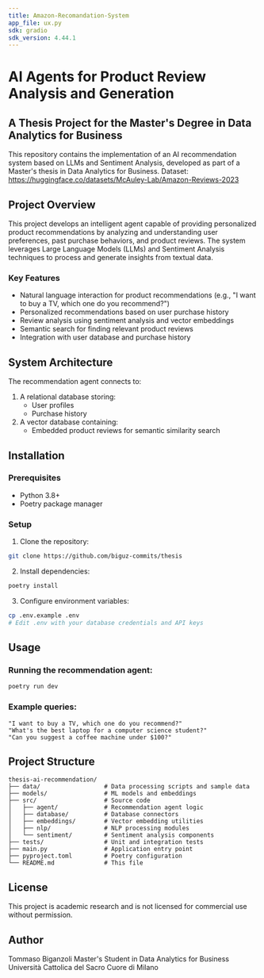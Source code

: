 ```yaml
---
title: Amazon-Recomandation-System
app_file: ux.py
sdk: gradio
sdk_version: 4.44.1
---
```

# AI Agents for Product Review Analysis and Generation

## A Thesis Project for the Master's Degree in Data Analytics for Business

This repository contains the implementation of an AI recommendation system based on LLMs and Sentiment Analysis, developed as part of a Master's thesis in Data Analytics for Business.
Dataset: https://huggingface.co/datasets/McAuley-Lab/Amazon-Reviews-2023


## Project Overview

This project develops an intelligent agent capable of providing personalized product recommendations by analyzing and understanding user preferences, past purchase behaviors, and product reviews. The system leverages Large Language Models (LLMs) and Sentiment Analysis techniques to process and generate insights from textual data.

### Key Features

- Natural language interaction for product recommendations (e.g., "I want to buy a TV, which one do you recommend?")
- Personalized recommendations based on user purchase history
- Review analysis using sentiment analysis and vector embeddings
- Semantic search for finding relevant product reviews
- Integration with user database and purchase history

## System Architecture

The recommendation agent connects to:
1. A relational database storing:
   - User profiles
   - Purchase history
2. A vector database containing:
   - Embedded product reviews for semantic similarity search

## Installation

### Prerequisites
- Python 3.8+
- Poetry package manager

### Setup

1. Clone the repository:
```bash
git clone https://github.com/biguz-commits/thesis

```

2. Install dependencies:
```bash
poetry install
```

3. Configure environment variables:
```bash
cp .env.example .env
# Edit .env with your database credentials and API keys
```

## Usage

### Running the recommendation agent:

```bash
poetry run dev
```

### Example queries:

```
"I want to buy a TV, which one do you recommend?"
"What's the best laptop for a computer science student?"
"Can you suggest a coffee machine under $100?"
```

## Project Structure

```
thesis-ai-recommendation/
├── data/                  # Data processing scripts and sample data
├── models/                # ML models and embeddings
├── src/                   # Source code
│   ├── agent/             # Recommendation agent logic
│   ├── database/          # Database connectors
│   ├── embeddings/        # Vector embedding utilities
│   ├── nlp/               # NLP processing modules
│   └── sentiment/         # Sentiment analysis components
├── tests/                 # Unit and integration tests
├── main.py                # Application entry point
├── pyproject.toml         # Poetry configuration
└── README.md              # This file
```

## License

This project is academic research and is not licensed for commercial use without permission.

## Author

Tommaso Biganzoli 
Master's Student in Data Analytics for Business  
Università Cattolica del Sacro Cuore di Milano
